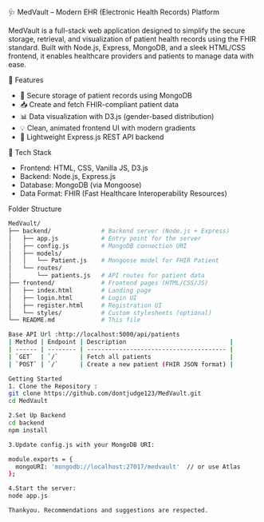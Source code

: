 🩺 MedVault – Modern EHR (Electronic Health Records) Platform

MedVault is a full-stack web application designed to simplify the secure storage, retrieval, and visualization of patient health records using the FHIR standard. Built with Node.js, Express, MongoDB, and a sleek HTML/CSS frontend, it enables healthcare providers and patients to manage data with ease.


🔧 Features

- 🔐 Secure storage of patient records using MongoDB
- 📥 Create and fetch FHIR-compliant patient data
- 📊 Data visualization with D3.js (gender-based distribution)
- 💡 Clean, animated frontend UI with modern gradients
- 🚀 Lightweight Express.js REST API backend


 🧱 Tech Stack

- Frontend: HTML, CSS, Vanilla JS, D3.js  
- Backend: Node.js, Express.js  
- Database: MongoDB (via Mongoose)  
- Data Format: FHIR (Fast Healthcare Interoperability Resources)


Folder Structure

```bash
MedVault/
├── backend/              # Backend server (Node.js + Express)
│   ├── app.js            # Entry point for the server
│   ├── config.js         # MongoDB connection URI
│   ├── models/
│   │   └── Patient.js    # Mongoose model for FHIR Patient
│   └── routes/
│       └── patients.js   # API routes for patient data
├── frontend/             # Frontend pages (HTML/CSS/JS)
│   ├── index.html        # Landing page
│   ├── login.html        # Login UI
│   ├── register.html     # Registration UI
│   └── styles/           # Custom stylesheets (optional)
└── README.md             # This file

Base API Url :http://localhost:5000/api/patients
| Method | Endpoint | Description                             |
| ------ | -------- | --------------------------------------- |
| `GET`  | `/`      | Fetch all patients                      |
| `POST` | `/`      | Create a new patient (FHIR JSON format) |

Getting Started
1. Clone the Repository :
git clone https://github.com/dontjudge123/MedVault.git
cd MedVault

2.Set Up Backend
cd backend
npm install

3.Update config.js with your MongoDB URI:

module.exports = {
  mongoURI: 'mongodb://localhost:27017/medvault'  // or use Atlas
};

4.Start the server:
node app.js

Thankyou. Recommendations and suggestions are respected.


